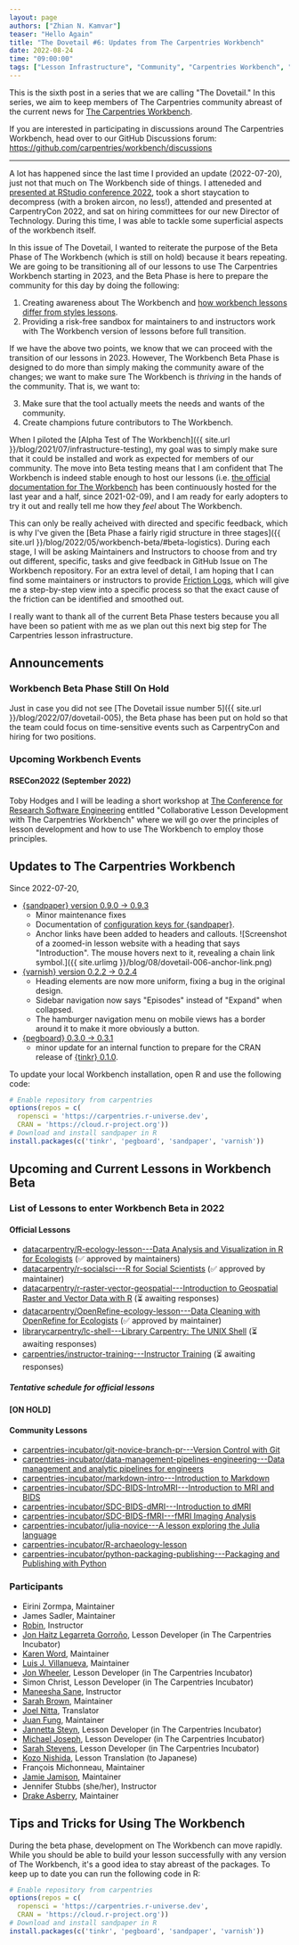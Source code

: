 ```yaml
---
layout: page
authors: ["Zhian N. Kamvar"]
teaser: "Hello Again"
title: "The Dovetail #6: Updates from The Carpentries Workbench"
date: 2022-08-24
time: "09:00:00"
tags: ["Lesson Infrastructure", "Community", "Carpentries Workbench", "Beta", "Dovetail"]
---
```


This is the sixth post in a series that we are calling "The Dovetail."
In this series, we aim to keep members of The Carpentries community abreast of
the current news for [The Carpentries Workbench](https://carpentries.github.io/workbench). 

If you are interested in participating in discussions around The Carpentries
Workbench, head over to our GitHub Discussions forum: <https://github.com/carpentries/workbench/discussions>

---

A lot has happened since the last time I provided an update (2022-07-20), just
not that much on The Workbench side of things. I atteneded and [presented at RStudio conference 2022](https://zkamvar.netlify.app/talk/carpentries-rstudio-2022/),
took a short staycation to decompress (with a broken aircon, no less!),
attended and presented at CarpentryCon 2022, and sat on hiring committees for
our new Director of Technology. During this time, I was able to tackle some
superficial aspects of the workbench itself. 

In this issue of The Dovetail, I wanted to reiterate the purpose of the Beta
Phase of The Workbench (which is still on hold) because it bears repeating. We
are going to be transitioning all of our lessons to use The Carpentries
Workbench starting in 2023, and the Beta Phase is here to prepare the community
for this day by doing the following:

1. Creating awareness about The Workbench and [how workbench lessons differ from styles lessons](https://carpentries.github.io/workbench/transition-guide.html).
2. Providing a risk-free sandbox for maintainers to and instructors work with
   The Workbench version of lessons before full transition.

If we have the above two points, we know that we can proceed with the transition
of our lessons in 2023. However, The Workbench Beta Phase is designed to do
more than simply making the community aware of the changes; we want to make 
sure The Workbench is _thriving_ in the hands of the community. That is, we want
to: 

3. Make sure that the tool actually meets the needs and wants of the community. 
4. Create champions future contributors to The Workbench.

When I piloted the [Alpha Test of The Workbench]({{ site.url
}}/blog/2021/07/infrastructure-testing), my goal was to simply make sure that
it could be installed and work as expected for members of our community. The
move into Beta testing means that I am confident that The Workbench is indeed
stable enough to host our lessons (i.e. [the official documentation for The
Workbench](https://carpentries.github.io/sandpaper-docs/) has been continuously
hosted for the last year and a half, since 2021-02-09), and I am ready for
early adopters to try it out and really tell me how they _feel_ about The
Workbench.

This can only be really acheived with directed and specific feedback, which is
why I've given the [Beta Phase a fairly rigid structure in three stages]({{ site.url }}/blog/2022/05/workbench-beta/#beta-logistics).
During each stage, I will be asking Maintainers and Instructors to choose from
and try out different, specific, tasks and give feedback in GitHub Issue on The
Workbench repository. For an extra level of detail, I am hoping that I can find
some maintainers or instructors to provide [Friction Logs](https://github.com/carpentries/workbench/discussions/2),
which will give me a step-by-step view into a specific process so that the
exact cause of the friction can be identified and smoothed out.

I really want to thank all of the current Beta Phase testers because you all
have been so patient with me as we plan out this next big step for The
Carpentries lesson infrastructure.

## Announcements

### Workbench Beta Phase Still On Hold

Just in case you did not see [The Dovetail issue number 5]({{ site.url }}/blog/2022/07/dovetail-005), the Beta phase has been put on hold so that the team could focus on time-sensitive events such as CarpentryCon and hiring for two positions. 

### Upcoming Workbench Events

#### RSECon2022 (September 2022)

Toby Hodges and I will be leading a short workshop at 
[The Conference for Research Software Engineering](https://rsecon2022.society-rse.org/) 
entitled "Collaborative Lesson Development with The
Carpentries Workbench" where we will go over the principles of lesson
development and how to use The Workbench to employ those principles. 


## Updates to The Carpentries Workbench

Since 2022-07-20, 

 - [{sandpaper} version 0.9.0 -> 0.9.3](https://carpentries.github.io/sandpaper/news/index.html#sandpaper-093)
   - Minor maintenance fixes
   - Documentation of [configuration keys for {sandpaper}](https://carpentries.github.io/sandpaper/reference/set_config.html#default-keypairs-known-by-sandpaper).
   - Anchor links have been added to headers and callouts.
     ![Screenshot of a zoomed-in lesson website with a heading that says "Introduction". The mouse hovers next to it, revealing a chain link symbol.]({{ site.urlimg }}/blog/08/dovetail-006-anchor-link.png)
 - [{varnish} version 0.2.2 -> 0.2.4](https://carpentries.github.io/varnish/news/index.html#varnish-024)
   - Heading elements are now more uniform, fixing a bug in the original design. 
   - Sidebar navigation now says "Episodes" instead of "Expand" when collapsed. 
   - The hamburger navigation menu on mobile views has a border around it to make it more obviously a button. 
 - [{pegboard} 0.3.0 -> 0.3.1](https://carpentries.github.io/pegboard/news/index.html#pegboard-031)
   - minor update for an internal function to prepare for the CRAN release of [{tinkr} 0.1.0](https://docs.ropensci.org/tinkr).

To update your local Workbench installation, open R and use the following code:

```r
# Enable repository from carpentries
options(repos = c(
  ropensci = 'https://carpentries.r-universe.dev',
  CRAN = 'https://cloud.r-project.org'))
# Download and install sandpaper in R
install.packages(c('tinkr', 'pegboard', 'sandpaper', 'varnish'))
```

## Upcoming and Current Lessons in Workbench Beta

### List of Lessons to enter Workbench Beta in 2022

#### Official Lessons

 - [datacarpentry/R-ecology-lesson---Data Analysis and Visualization in R for Ecologists](https://github.com/datacarpentry/R-ecology-lesson/discussions/799) (✅ approved by maintainers)
 - [datacarpentry/r-socialsci---R for Social Scientists](https://github.com/datacarpentry/r-socialsci) (✅ approved by maintainer)
 - [datacarpentry/r-raster-vector-geospatial---Introduction to Geospatial Raster and Vector Data with R](https://github.com/datacarpentry/r-raster-vector-geospatial/issues/369) (⏳ awaiting responses)
 - [datacarpentry/OpenRefine-ecology-lesson---Data Cleaning with OpenRefine for Ecologists](https://github.com/datacarpentry/OpenRefine-ecology-lesson) (✅ approved by maintainer)
 - [librarycarpentry/lc-shell---Library Carpentry: The UNIX Shell](https://github.com/librarycarpentry/lc-shell) (⏳ awaiting responses)
 - [carpentries/instructor-training---Instructor Training](https://github.com/carpentries/instructor-training) (⏳ awaiting responses)

##### Tentative schedule for official lessons

**[ON HOLD]**

#### Community Lessons

 - [carpentries-incubator/git-novice-branch-pr---Version Control with Git](https://github.com/carpentries-incubator/git-novice-branch-pr)
 - [carpentries-incubator/data-management-pipelines-engineering---Data management and analytic pipelines for engineers](https://github.com/carpentries-incubator/data-management-pipelines-engineering)
 - [carpentries-incubator/markdown-intro---Introduction to Markdown](https://github.com/carpentries-incubator/markdown-intro)
 - [carpentries-incubator/SDC-BIDS-IntroMRI---Introduction to MRI and BIDS](https://github.com/carpentries-incubator/SDC-BIDS-IntroMRI)
 - [carpentries-incubator/SDC-BIDS-dMRI---Introduction to dMRI](https://github.com/carpentries-incubator/SDC-BIDS-dMRI)
 - [carpentries-incubator/SDC-BIDS-fMRI---fMRI Imaging Analysis](https://github.com/carpentries-incubator/SDC-BIDS-fMRI)
 - [carpentries-incubator/julia-novice---A lesson exploring the Julia language](https://github.com/carpentries-incubator/julia-novice)
 - [carpentries-incubator/R-archaeology-lesson](https://github.com/carpentries-incubator/R-archaeology-lesson/issues/4#issuecomment-1138641684)
 - [carpentries-incubator/python-packaging-publishing---Packaging and Publishing with Python](https://github.com/carpentries-incubator/python-packaging-publishing)

### Participants

 - Eirini Zormpa, Maintainer
 - James Sadler, Maintainer
 - [Robin](https://github.com/longr/), Instructor
 - [Jon Haitz Legarreta Gorroño](https://github.com/jhlegarreta/), Lesson Developer (in The Carpentries Incubator)
 - [Karen Word](https://github.com/karenword/), Maintainer
 - [Luis J. Villanueva](https://github.com/villanueval/), Maintainer
 - [Jon Wheeler](https://github.com/jonathanwheeler01/), Lesson Developer (in The Carpentries Incubator)
 - Simon Christ, Lesson Developer (in The Carpentries Incubator)
 - [Maneesha Sane](https://github.com/maneesha/), Instructor
 - [Sarah Brown](https://github.com/brownsarahm/), Maintainer
 - [Joel Nitta](https://github.com/joel.nitta/), Translator
 - [Juan Fung](https://github.com/juanfung/), Maintainer
 - [Jannetta Steyn](https://github.com/jsteyn/), Lesson Developer (in The Carpentries Incubator)
 - [Michael Joseph](https://github.com/josephmje/), Lesson Developer (in The Carpentries Incubator)
 - [Sarah Stevens](https://github.com/sstevens2/), Lesson Developer (in The Carpentries Incubator)
 - [Kozo Nishida](https://github.com/kozo2/), Lesson Translation (to Japanese)
 - François Michonneau, Maintainer
 - [Jamie Jamison](https://github.com/jmjamison/), Maintainer
 - Jennifer Stubbs (she/her), Instructor
 - [Drake Asberry](https://github.com/drakeasberry/), Maintainer

## Tips and Tricks for Using The Workbench

During the beta phase, development on The Workbench can move rapidly. While you
should be able to build your lesson successfully with any version of The
Workbench, it's a good idea to stay abreast of the packages. To keep up to date
you can run the following code in R:

```r
# Enable repository from carpentries
options(repos = c(
  ropensci = 'https://carpentries.r-universe.dev',
  CRAN = 'https://cloud.r-project.org'))
# Download and install sandpaper in R
install.packages(c('tinkr', 'pegboard', 'sandpaper', 'varnish'))
```
